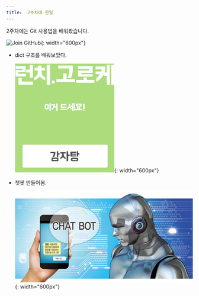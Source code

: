 ```yaml
---
title:  2주차에 한일
---
```


2주차에는 Git 사용법을 배워봤습니다. 

  ![Join GitHub](../images/08-02_git){: width="600px"}
  

* dict 구조를 배워보았다.

  ![Join GitHub](../images/04-02_Select-Config-File.png){: width="600px"}
  
* 챗봇 만들어봄.

  ![Join GitHub](../images/04-01_Select-Theme.png){: width="600px"}
  
  
